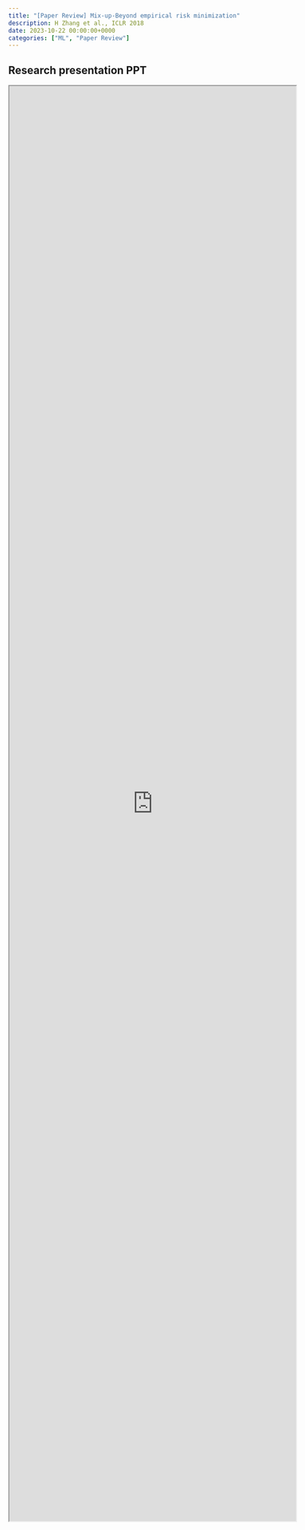 ```yaml
---
title: "[Paper Review] Mix-up-Beyond empirical risk minimization" 
description: H Zhang et al., ICLR 2018
date: 2023-10-22 00:00:00+0000
categories: ["ML", "Paper Review"]
---
```



## Research presentation PPT 

<iframe src="https://kaistackr-my.sharepoint.com/personal/krait_kaist_ac_kr/_layouts/15/Doc.aspx?sourcedoc={d5472874-e19b-41f8-b51b-cbc2fba77ca1}&amp;action=embedview&amp;wdAr=1.7777777777777777" style="display:block; width:60vw; height: 72vh"></iframe>
